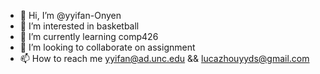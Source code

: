 - 👋 Hi, I’m @yyifan-Onyen
- 👀 I’m interested in basketball
- 🌱 I’m currently learning comp426
- 💞️ I’m looking to collaborate on assignment
- 📫 How to reach me yyifan@ad.unc.edu && lucazhouyyds@gmail.com

<!---
yyifan-Onyen/yyifan-Onyen is a ✨ special ✨ repository because its `README.md` (this file) appears on your GitHub profile.
You can click the Preview link to take a look at your changes.
--->

